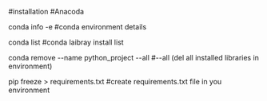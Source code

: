 #installation
#Anacoda

conda info -e 
#conda environment details

conda list
#conda laibray install list

conda remove --name python_project --all 
#--all (del all installed libraries in environment) 


pip freeze > requirements.txt
#create requirements.txt file in you environment